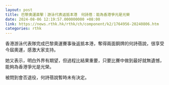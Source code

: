 ```yaml
---
layout: post
title: 巴黎奧運直擊｜游泳代表返抵本港　何詩蓓︰能為香港爭光是光榮
date: 2024-08-06 12:19:57.000000000 +08:00
link: https://news.rthk.hk/rthk/ch/component/k2/1764956-20240806.htm
categories: rthk
---
```


香港游泳代表隊完成巴黎奧運賽事後返抵本港，奪得兩面銅牌的何詩蓓說，很享受今屆奧運，感激大家支持。

她又表示，明白外界有期望，但過程比結果重要，只要比賽中做到最好就無遺憾，能夠為香港爭光是光榮。

被問到會否退役，何詩蓓說暫時未有決定。
